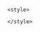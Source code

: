 <!DOCTYPE html>
<html lang="en">
<head>
    <meta charset="UTF-8">
    <meta name="viewport" content="width=device-width, initial-scale=1.0">
    <title>Complete website using htm and css</title>
    
    <style>

    </style>
</head>

<body>
    
</body>
</html>
